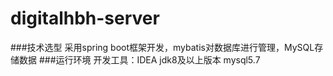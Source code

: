 # digitalhbh-server
###技术选型
采用spring boot框架开发，mybatis对数据库进行管理，MySQL存储数据
###运行环境
开发工具：IDEA
jdk8及以上版本
mysql5.7